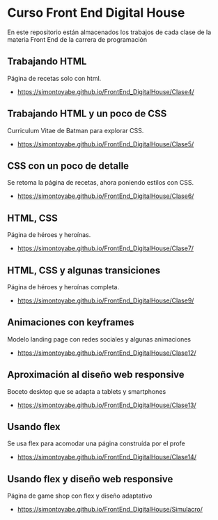 # Curso Front End Digital House

En este repositorio están almacenados los trabajos de cada clase de la materia Front End de la carrera de programación

## Trabajando HTML

Página de recetas solo con html.
* https://simontoyabe.github.io/FrontEnd_DigitalHouse/Clase4/

## Trabajando HTML y un poco de CSS

Curriculum Vitae de Batman para explorar CSS.
* https://simontoyabe.github.io/FrontEnd_DigitalHouse/Clase5/

## CSS con un poco de detalle

Se retoma la página de recetas, ahora poniendo estilos con CSS.
* https://simontoyabe.github.io/FrontEnd_DigitalHouse/Clase6/

## HTML, CSS

Página de héroes y heroínas. 
* https://simontoyabe.github.io/FrontEnd_DigitalHouse/Clase7/

## HTML, CSS y algunas transiciones

Página de héroes y heroínas completa. 
* https://simontoyabe.github.io/FrontEnd_DigitalHouse/Clase9/

## Animaciones con keyframes

Modelo landing page con redes sociales y algunas animaciones
* https://simontoyabe.github.io/FrontEnd_DigitalHouse/Clase12/

## Aproximación al diseño web responsive

Boceto desktop que se adapta a tablets y smartphones
* https://simontoyabe.github.io/FrontEnd_DigitalHouse/Clase13/

## Usando flex

Se usa flex para acomodar una página construída por el profe
* https://simontoyabe.github.io/FrontEnd_DigitalHouse/Clase14/

## Usando flex y diseño web responsive

Página de game shop con flex y diseño adaptativo
* https://simontoyabe.github.io/FrontEnd_DigitalHouse/Simulacro/

